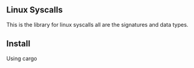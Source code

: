 ## Linux Syscalls 
This is the library for linux syscalls all are the signatures and data types.

## Install

Using cargo 

```toml


```
